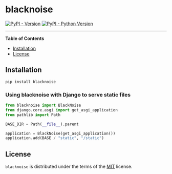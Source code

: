 # blacknoise

[![PyPI - Version](https://img.shields.io/pypi/v/blacknoise.svg)](https://pypi.org/project/blacknoise)
[![PyPI - Python Version](https://img.shields.io/pypi/pyversions/blacknoise.svg)](https://pypi.org/project/blacknoise)

-----

**Table of Contents**

- [Installation](#installation)
- [License](#license)

## Installation

```console
pip install blacknoise
```

### Using blacknoise with Django to serve static files

```python
from blacknoise import BlackNoise
from django.core.asgi import get_asgi_application
from pathlib import Path

BASE_DIR = Path(__file__).parent

application = BlackNoise(get_asgi_application())
application.add(BASE / "static", "/static")
```

## License

`blacknoise` is distributed under the terms of the [MIT](https://spdx.org/licenses/MIT.html) license.
